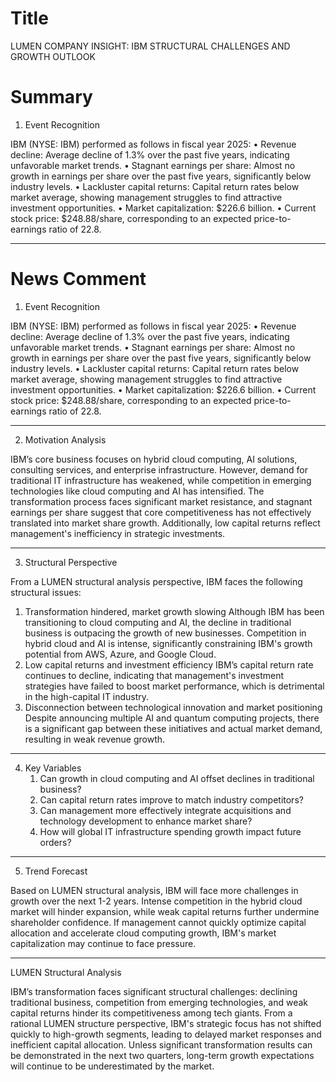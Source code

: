 # Title
LUMEN COMPANY INSIGHT: IBM STRUCTURAL CHALLENGES AND GROWTH OUTLOOK

# Summary
1. Event Recognition

IBM (NYSE: IBM) performed as follows in fiscal year 2025:
   • Revenue decline: Average decline of 1.3% over the past five years, indicating unfavorable market trends.
   • Stagnant earnings per share: Almost no growth in earnings per share over the past five years, significantly below industry levels.
   • Lackluster capital returns: Capital return rates below market average, showing management struggles to find attractive investment opportunities.
   • Market capitalization: $226.6 billion.
   • Current stock price: $248.88/share, corresponding to an expected price-to-earnings ratio of 22.8.

---

# News Comment
1. Event Recognition

IBM (NYSE: IBM) performed as follows in fiscal year 2025:
   • Revenue decline: Average decline of 1.3% over the past five years, indicating unfavorable market trends.
   • Stagnant earnings per share: Almost no growth in earnings per share over the past five years, significantly below industry levels.
   • Lackluster capital returns: Capital return rates below market average, showing management struggles to find attractive investment opportunities.
   • Market capitalization: $226.6 billion.
   • Current stock price: $248.88/share, corresponding to an expected price-to-earnings ratio of 22.8.

---

2. Motivation Analysis

IBM’s core business focuses on hybrid cloud computing, AI solutions, consulting services, and enterprise infrastructure. However, demand for traditional IT infrastructure has weakened, while competition in emerging technologies like cloud computing and AI has intensified. The transformation process faces significant market resistance, and stagnant earnings per share suggest that core competitiveness has not effectively translated into market share growth. Additionally, low capital returns reflect management's inefficiency in strategic investments.

---

3. Structural Perspective

From a LUMEN structural analysis perspective, IBM faces the following structural issues:
   1. Transformation hindered, market growth slowing
Although IBM has been transitioning to cloud computing and AI, the decline in traditional business is outpacing the growth of new businesses. Competition in hybrid cloud and AI is intense, significantly constraining IBM's growth potential from AWS, Azure, and Google Cloud.
   2. Low capital returns and investment efficiency
IBM’s capital return rate continues to decline, indicating that management's investment strategies have failed to boost market performance, which is detrimental in the high-capital IT industry.
   3. Disconnection between technological innovation and market positioning
Despite announcing multiple AI and quantum computing projects, there is a significant gap between these initiatives and actual market demand, resulting in weak revenue growth.

---

4. Key Variables
   1. Can growth in cloud computing and AI offset declines in traditional business?
   2. Can capital return rates improve to match industry competitors?
   3. Can management more effectively integrate acquisitions and technology development to enhance market share?
   4. How will global IT infrastructure spending growth impact future orders?

---

5. Trend Forecast

Based on LUMEN structural analysis, IBM will face more challenges in growth over the next 1-2 years. Intense competition in the hybrid cloud market will hinder expansion, while weak capital returns further undermine shareholder confidence. If management cannot quickly optimize capital allocation and accelerate cloud computing growth, IBM's market capitalization may continue to face pressure.

---

LUMEN Structural Analysis

IBM’s transformation faces significant structural challenges: declining traditional business, competition from emerging technologies, and weak capital returns hinder its competitiveness among tech giants. From a rational LUMEN structure perspective, IBM's strategic focus has not shifted quickly to high-growth segments, leading to delayed market responses and inefficient capital allocation. Unless significant transformation results can be demonstrated in the next two quarters, long-term growth expectations will continue to be underestimated by the market.

